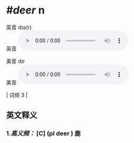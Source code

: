 # ***\#deer*** n
英音 dɪə(r)  
英音
<audio src="./media/deer-B.aac" controls="controls"></audio>

美音 dɪr  
美音
<audio src="./media/deer.aac" controls="controls"></audio>



| 词频 3 |  

英文释义
---
### 1.*高义频：* **[C] (pl deer ) 鹿**  


